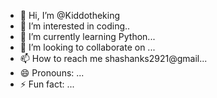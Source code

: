 - 👋 Hi, I’m @Kiddotheking
- 👀 I’m interested in coding..
- 🌱 I’m currently learning Python...
- 💞️ I’m looking to collaborate on ...
- 📫 How to reach me shashanks2921@gmail...
- 😄 Pronouns: ...
- ⚡ Fun fact: ...

<!---
Kiddotheking/Kiddotheking is a ✨ special ✨ repository because its `README.md` (this file) appears on your GitHub profile.
You can click the Preview link to take a look at your changes.
--->
